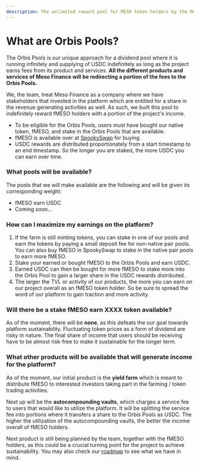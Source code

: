 ```yaml
---
description: The unlimited reward pool for MESO token holders by the Meso Finance team.
---
```


# What are Orbis Pools?

The Orbis Pools is our unique approach for a dividend pool where it is running infinitely and supplying of USDC indefinitely as long as the project earns fees from its product and services. **All the different products and services of Meso Finance will be redirecting a portion of the fees to the Orbis Pools.**

We, the team, treat Meso Finance as a company where we have stakeholders that invested in the platform which are entitled for a share in the revenue generating activities as well. As such, we built this pool to indefinitely reward fMESO holders with a portion of the project's income.

* To be eligible for the Orbis Pools, users must have bought our native token, fMESO, and stake in the Orbis Pools that are available.
* fMESO is available over at [SpookySwap](https://spookyswap.finance/swap?outputCurrency=0x4d9361a86d038c8ada3db2457608e2275b3e08d4) for buying.
* USDC rewards are distributed proportionately from a start timestamp to an end timestamp. So the longer you are staked, the more USDC you can earn over time.

### What pools will be available?

The pools that we will make available are the following and will be given its corresponding weight:

* fMESO earn USDC
* Coming soon...

### How can I maximize my earnings on the platform?

1. If the farm is still minting tokens, you can stake in one of our pools and earn the tokens by paying a small deposit fee for non-native pair pools. You can also buy fMESO in SpookySwap to stake in the native pair pools to earn more fMESO.
2. Stake your earned or bought fMESO to the Orbis Pools and earn USDC.
3. Earned USDC can then be bought for more fMESO to stake more into the Orbis Pool to gain a larger share in the USDC rewards distributed.
4. The larger the TVL or activity of our products, the more you can earn on our project overall as an fMESO token holder. So be sure to spread the word of our platform to gain traction and more activity.

### Will there be a stake fMESO earn XXXX token available?

As of the moment, there will be **none**, as this defeats the our goal towards platform sustainability. Fluctuating token prices as a form of dividend are risky in nature. The final share of income that users should be receiving have to be almost risk-free to make it sustainable for the longer term.

### What other products will be available that will generate income for the platform?

As of the moment, our initial product is the **yield farm** which is meant to distribute fMESO to interested investors taking part in the farming / token trading activities.

Next up will be the **autocompounding vaults**, which charges a service fee to users that would like to utilize the platform. It will be splitting the service fee into portions where it transfers a share to the Orbis Pools as USDC. The higher the utilization of the autocompounding vaults, the better the income overall of fMESO holders.

Next product is still being planned by the team, together with the fMESO holders, as this could be a crucial turning point for the project to achieve sustainability. You may also check our [roadmap](../project-roadmap.md) to see what we have in mind.
